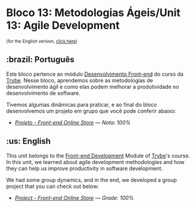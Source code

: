# Bloco 13: Metodologias Ágeis/Unit 13: Agile Development
<small>(for the English version, <a href="#en">click here</a>)</small>
<h2>:brazil: Português</h2>
<p>Este bloco pertence ao módulo <a href="https://github.com/raphaelalmeidamartins/trybe_exercicios/tree/main/2_Desenvolvimento-Front-end" rel="prev">Desenvolvimento Front-end</a> do curso da <a href="https://www.betrybe.com/">Trybe</a>. Nesse bloco, aprendemos sobre as metodologias de desenvolvimento ágil e como elas podem melhorar a produtividade no desenvolvimento de software.</p>
<p>Tivemos algumas dinâmicas para praticar, e ao final do bloco desenvolvemos um projeto em grupo que você pode conferir abaixo:</p>

- _[Projeto - Front-end Online Store](https://github.com/raphaelalmeidamartins/front-end-online-store) — Nota: 100%_

<h2 id="en">:us: English</h2>
<p>This unit belongs to the <a href="https://github.com/raphaelalmeidamartins/trybe_exercicios/tree/main/2_Desenvolvimento-Front-end">Front-end Development</a> Module of <a href="https://www.betrybe.com/">Trybe</a>'s course. In this unit, we learned about agile development methodologies and how they can help us improve productivity in software development.</p>
<p>We had some group dynamics, and in the end, we developed a group project that you can check out below:</p>

- _[Project - Front-end Online Store](https://github.com/raphaelalmeidamartins/front-end-online-store) — Grade: 100%_
